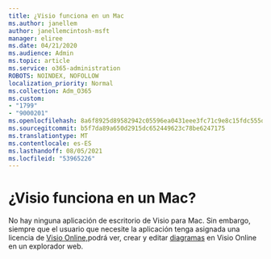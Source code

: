 ```yaml
---
title: ¿Visio funciona en un Mac
ms.author: janellem
author: janellemcintosh-msft
manager: eliree
ms.date: 04/21/2020
ms.audience: Admin
ms.topic: article
ms.service: o365-administration
ROBOTS: NOINDEX, NOFOLLOW
localization_priority: Normal
ms.collection: Adm_O365
ms.custom:
- "1799"
- "9000201"
ms.openlocfilehash: 8a6f8925d89582942c05596ea0431eee3fc71c9e8c15fdc555dbbeaa7790d976
ms.sourcegitcommit: b5f7da89a650d2915dc652449623c78be6247175
ms.translationtype: MT
ms.contentlocale: es-ES
ms.lasthandoff: 08/05/2021
ms.locfileid: "53965226"
---
```

# <a name="does-visio-work-on-a-mac"></a>¿Visio funciona en un Mac?

No hay ninguna aplicación de escritorio de Visio para Mac. Sin embargo, siempre que el usuario que necesite la aplicación tenga asignada una licencia de [Visio Online,](https://docs.microsoft.com/microsoft-365/admin/add-users/add-users)podrá ver, crear y editar [diagramas](https://support.office.com/article/06f04845-91b8-4e8f-881f-a43c970735fc?wt.mc_id=OfficeAdm_ClientDIA_Alchemy1799) en Visio Online en un explorador web.
  
  